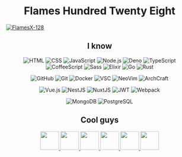 <h1 align="center"><b>Flames Hundred Twenty Eight</b></h1>

<a align="center" href="https://github.com/FlamesX-128/FlamesX-128">
  <img
    src="https://activity-graph.herokuapp.com/graph?username=FlamesX-128&hide_border=true&theme=react-dark"
    alt="FlamesX-128"
  />
</a>

<h2 align="center"><b>I know</b></h2>

<p align="center">
  <img src="https://img.shields.io/badge/HTML-05122A?&amp;logo=html5" alt="HTML">
  <img src="https://img.shields.io/badge/CSS-05122A?&amp;logo=css3" alt="CSS">
  <img src="https://img.shields.io/badge/JavaScript-05122A?&amp;logo=JavaScript" alt="JavaScript">
  <img src="https://img.shields.io/badge/Node.js-05122A?&amp;logo=node.js" alt="Node.js">
  <img src="https://img.shields.io/badge/Deno-05122A?&amp;logo=deno" alt="Deno">
  <img src="https://img.shields.io/badge/TypeScript-05122A?&amp;logo=TypeScript" alt="TypeScript">
  <img src="https://img.shields.io/badge/CoffeeScript-05122A?&amp;logo=coffeescript" alt="CoffeeScript">
  <img src="https://img.shields.io/badge/Sass-05122A?&amp;logo=sass" alt="Sass">
  <img src="https://img.shields.io/badge/Elixir-05122A?&amp;logo=elixir" alt="Elixir">
  <img src="https://img.shields.io/badge/Go-05122A?style=flat&amp;logo=go" alt="Go">
  <img src="https://img.shields.io/badge/Rust-05122A?&amp;logo=rust" alt="Rust">
</p>

<p align="center">
  <img src="https://img.shields.io/badge/GitHub-05122A?&amp;logo=github" alt="GitHub">
  <img src="https://img.shields.io/badge/Git-05122A?&amp;logo=git" alt="Git">
  <img src="https://img.shields.io/badge/Docker-05122A?&amp;logo=docker" alt="Docker">
  <img src="https://img.shields.io/badge/VSC-05122A?&amp;logo=visual-studio-code" alt="VSC">
  <img src="https://img.shields.io/badge/NeoVim-05122A?&amp;logo=neovim" alt="NeoVim">
  <img src="https://img.shields.io/badge/ArchCraft-05122A?&amp;logo=archlinux" alt="ArchCraft">
</p>

<p align="center">
  <img src="https://img.shields.io/badge/Vue-05122A?&amp;logo=vue.js" alt="Vue.js">
  <img src="https://img.shields.io/badge/Nest-05122A?&amp;logo=nestjs" alt="NestJS">
  <img src="https://img.shields.io/badge/Nuxt-05122A?&amp;logo=nuxt.js" alt="NuxtJS">
  <img src="https://img.shields.io/badge/JWT-05122A?&amp;logo=json-web-tokens" alt="JWT">
  <img src="https://img.shields.io/badge/Webpack-05122A?&amp;logo=webpack" alt="Webpack">
</p>

<p align="center">
  <img src="https://img.shields.io/badge/MongoDB-05122A?&amp;logo=mongodb" alt="MongoDB">
  <img src="https://img.shields.io/badge/PostgreSQL-05122A?&amp;logo=postgresql" alt="PostgreSQL">
</p>

<h2 align="center"><b>Cool guys</b></h2>

<p align="center">
  <a href="https://github.com/fernancat">
    <img
      src="https://avatars.githubusercontent.com/u/77240736"
      height="50px" width="50px"
    />
  </a>
  <a href="https://github.com/ranon-rat">
    <img
      src="https://avatars.githubusercontent.com/u/66473662"
      height="50px" width="50px"
    />
  </a>
  <a href="https://github.com/paij0se">
    <img
      src="https://avatars.githubusercontent.com/u/69026987"
      height="50px" width="50px"
    >
  </a>
  <a href="https://github.com/yOn3l">
    <img
      src="https://avatars.githubusercontent.com/u/74076866"
      height="50px" width="50px"
    />
  </a>
  <a href="https://github.com/jumang4423">
    <img
      src="https://avatars.githubusercontent.com/u/63630786"
      height="50px" width="50px"
    />
  </a>
  <a href="https://github.com/Grabrahama">
    <img
      src="https://avatars.githubusercontent.com/u/70868542"
      height="50px" width="50px"
    />
  </a>
</p>
